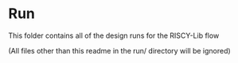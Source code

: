 # Run

This folder contains all of the design runs for the RISCY-Lib flow

(All files other than this readme in the run/ directory will be ignored)